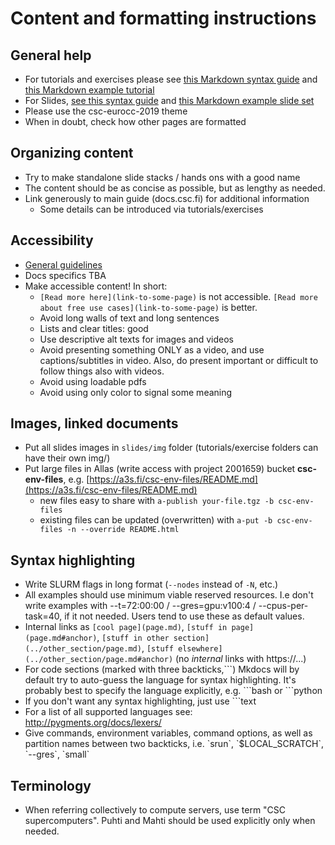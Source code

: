 # Content and formatting instructions

## General help
 - For tutorials and exercises please see [this Markdown syntax guide](https://www.markdownguide.org/tools/mkdocs/) and [this Markdown example tutorial](example_tutorial.md)
 - For Slides, [see this syntax guide](https://github.com/csc-training/slide-template/blob/master/docs/syntax-guide.md)
   and [this Markdown example slide set](../slides/example.md)
 - Please use the csc-eurocc-2019 theme
 - When in doubt, check how other pages are formatted

## Organizing content
 - Try to make standalone slide stacks / hands ons with a good name
 - The content should be as concise as possible, but as lengthy as needed.
 - Link generously to main guide (docs.csc.fi) for additional information
   - Some details can be introduced via tutorials/exercises

## Accessibility
 - [General guidelines](https://www.saavutettavuusvaatimukset.fi/)
 - Docs specifics TBA
 - Make accessible content! In short:
      - `[Read more here](link-to-some-page)` is not accessible. `[Read more about free use cases](link-to-some-page)` is better.
      - Avoid long walls of text and long sentences
      - Lists and clear titles: good
      - Use descriptive alt texts for images and videos
      - Avoid presenting something ONLY as a video, and use captions/subtitles in video. Also, do present important or difficult to follow things also with videos.
      - Avoid using loadable pdfs
      - Avoid using only color to signal some meaning

## Images, linked documents
 - Put all slides images in `slides/img` folder (tutorials/exercise folders can have their own img/)
 - Put large files in Allas (write access with project 2001659) bucket **csc-env-files**,
 e.g.  [https://a3s.fi/csc-env-files/README.md](https://a3s.fi/csc-env-files/README.md)
      - new files easy to share with `a-publish your-file.tgz -b csc-env-files`
      - existing files can be updated (overwritten) with `a-put -b csc-env-files -n --override README.html`

## Syntax highlighting
 - Write SLURM flags in long format (`--nodes` instead of `-N`, etc.)
 - All examples should use minimum viable reserved resources. I.e don't write examples 
   with --t=72:00:00 / --gres=gpu:v100:4 / --cpus-per-task=40, if it not needed. 
   Users tend to use these as default values.
 - Internal links as `[cool page](page.md)`, `[stuff in
   page](page.md#anchor)`, `[stuff in other section](../other_section/page.md)`,
   `[stuff elsewhere](../other_section/page.md#anchor)` (no _internal_ links with https://...)
 - For code sections (marked with three backticks,\`\`\`) Mkdocs will by default try to auto-guess the 
   language for syntax highlighting. It's probably best to specify the language explicitly, e.g.  \`\`\`bash or  \`\`\`python
 - If you don't want any syntax highlighting, just use \`\`\`text
 - For a list of all supported languages see: http://pygments.org/docs/lexers/
 - Give commands, environment variables, command options, as well as partition 
   names between two backticks, i.e. \`srun\`, \`$LOCAL_SCRATCH\`, \`--gres\`, \`small\`

## Terminology
 - When referring collectively to compute servers, use term "CSC supercomputers". Puhti and Mahti should be used explicitly only
   when needed.
